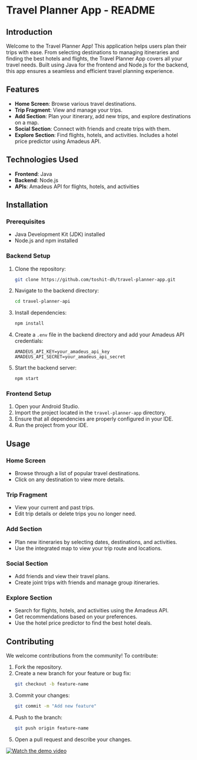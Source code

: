 # Travel Planner App - README

## Introduction
Welcome to the Travel Planner App! This application helps users plan their trips with ease. From selecting destinations to managing itineraries and finding the best hotels and flights, the Travel Planner App covers all your travel needs. Built using Java for the frontend and Node.js for the backend, this app ensures a seamless and efficient travel planning experience.

## Features
- **Home Screen**: Browse various travel destinations.
- **Trip Fragment**: View and manage your trips.
- **Add Section**: Plan your itinerary, add new trips, and explore destinations on a map.
- **Social Section**: Connect with friends and create trips with them.
- **Explore Section**: Find flights, hotels, and activities. Includes a hotel price predictor using Amadeus API.

## Technologies Used
- **Frontend**: Java
- **Backend**: Node.js
- **APIs**: Amadeus API for flights, hotels, and activities

## Installation

### Prerequisites
- Java Development Kit (JDK) installed
- Node.js and npm installed

### Backend Setup
1. Clone the repository:
    ```sh
    git clone https://github.com/toshit-dh/travel-planner-app.git
    ```
2. Navigate to the backend directory:
    ```sh
    cd travel-planner-api
    ```
3. Install dependencies:
    ```sh
    npm install
    ```
4. Create a `.env` file in the backend directory and add your Amadeus API credentials:
    ```env
    AMADEUS_API_KEY=your_amadeus_api_key
    AMADEUS_API_SECRET=your_amadeus_api_secret
    ```
5. Start the backend server:
    ```sh
    npm start
    ```

### Frontend Setup
1. Open your Android Studio.
2. Import the project located in the `travel-planner-app` directory.
3. Ensure that all dependencies are properly configured in your IDE.
4. Run the project from your IDE.

## Usage

### Home Screen
- Browse through a list of popular travel destinations.
- Click on any destination to view more details.

### Trip Fragment
- View your current and past trips.
- Edit trip details or delete trips you no longer need.

### Add Section
- Plan new itineraries by selecting dates, destinations, and activities.
- Use the integrated map to view your trip route and locations.

### Social Section
- Add friends and view their travel plans.
- Create joint trips with friends and manage group itineraries.

### Explore Section
- Search for flights, hotels, and activities using the Amadeus API.
- Get recommendations based on your preferences.
- Use the hotel price predictor to find the best hotel deals.

## Contributing
We welcome contributions from the community! To contribute:
1. Fork the repository.
2. Create a new branch for your feature or bug fix:
    ```sh
    git checkout -b feature-name
    ```
3. Commit your changes:
    ```sh
    git commit -m "Add new feature"
    ```
4. Push to the branch:
    ```sh
    git push origin feature-name
    ```
5. Open a pull request and describe your changes.

[![Watch the demo video](https://img.youtube.com/vi/XrTq7cusLXI/0.jpg)](https://www.youtube.com/watch?v=XrTq7cusLXI)


